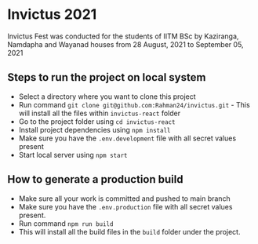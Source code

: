 # Invictus 2021
Invictus Fest was conducted for the students of IITM BSc by Kaziranga, Namdapha and Wayanad houses from 28 August, 2021 to September 05, 2021


## Steps to run the project on local system

- Select a directory where you want to clone this project
- Run command `git clone git@github.com:Rahman24/invictus.git` - This will install all the files within `invictus-react` folder
- Go to the project folder using `cd invictus-react`
- Install project dependencies using `npm install`
- Make sure you have the `.env.development` file with all secret values present
- Start local server using `npm start`

## How to generate a production build

- Make sure all your work is committed and pushed to main branch
- Make sure you have the `.env.production` file with all secret values present.
- Run command `npm run build`
- This will install all the build files in the `build` folder under the project.
